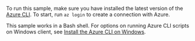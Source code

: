 

To run this sample, make sure you have installed the latest version of the [Azure CLI](https://docs.microsoft.com/cli/azure/install-azure-cli). To start, run `az login` to create a connection with Azure.

This sample works in a Bash shell. For options on running Azure CLI scripts on Windows client, see [Install the Azure CLI on Windows](/cli/azure/install-azure-cli-windows).
